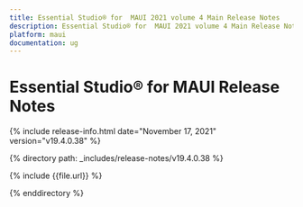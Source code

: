 ```yaml
---
title: Essential Studio® for  MAUI 2021 volume 4 Main Release Notes  
description: Essential Studio® for  MAUI 2021 volume 4 Main Release Notes 
platform: maui
documentation: ug
---
```


# Essential Studio® for  MAUI Release Notes  

{% include release-info.html date="November 17, 2021"  version="v19.4.0.38" %} 


{% directory path: _includes/release-notes/v19.4.0.38 %}

{% include {{file.url}} %}

{% enddirectory %}